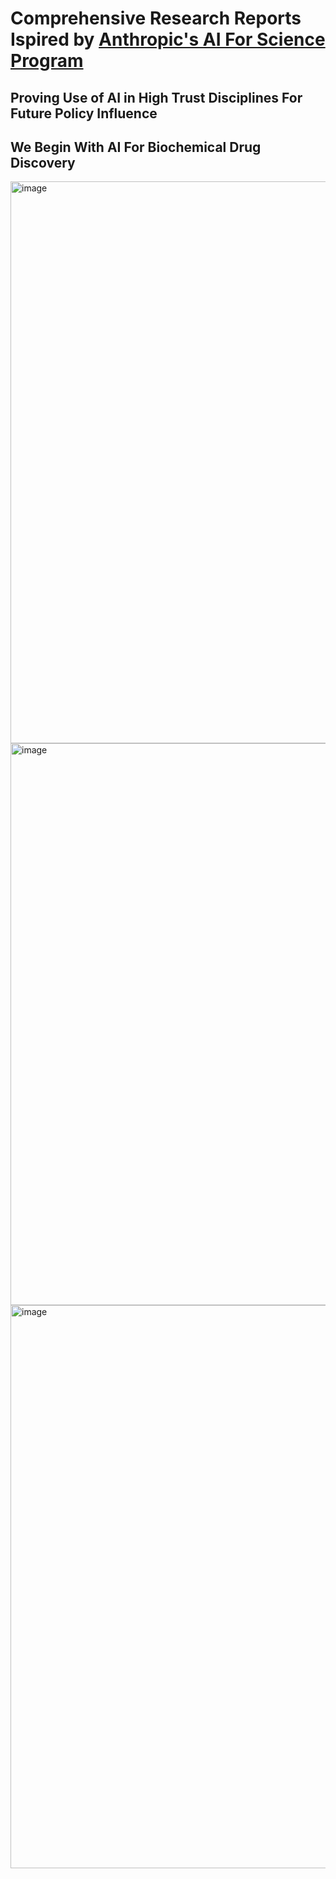 # Comprehensive Research Reports Ispired by [Anthropic's AI For Science Program](https://www.anthropic.com/news/ai-for-science-program)

## Proving Use of AI in High Trust Disciplines For Future Policy Influence

## We Begin With AI For Biochemical Drug Discovery
<img width="899" alt="image" src="https://github.com/user-attachments/assets/73b283e6-4b87-4b6f-b199-b9a2430fb337" />
<img width="899" alt="image" src="https://github.com/user-attachments/assets/28dcced6-ae60-4ec1-9a01-2313afc254c3" />
<img width="901" alt="image" src="https://github.com/user-attachments/assets/7480518e-4020-416c-8b9d-9df2051481f9" />
